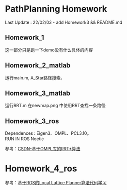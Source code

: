 # PathPlanning Homework
Last Update : 22/02/03 - add Homework3 && README.md

## Homework_1

这一部分只是跑一下demo没有什么具体的内容


## Homework_2_matlab

运行main.m, A_Star路径搜索。

## Homework_3_matlab

运行RRT.m 在newmap.png 中使用RRT查找一条路径


## Homework_3_ros

Dependences : Eigen3、OMPL、PCL3.10。  
RUN IN ROS Noetic

参考：[CSDN-基于OMPL库的RRT*算法](https://blog.csdn.net/weixin_43795921/article/details/102674696#commentBox)


# Homework_4_ros

参考：[基于ROS的Local Lattice Planner算法代码学习](https://blog.csdn.net/weixin_44558122/article/details/115666344)

